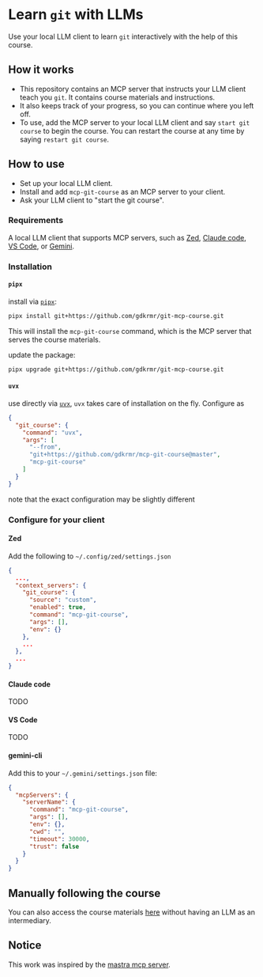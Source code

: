 # Learn `git` with LLMs

Use your local LLM client to learn `git` interactively with the help of this course.

## How it works

- This repository contains an MCP server that instructs your LLM client teach you `git`. It contains course materials and instructions.
- It also keeps track of your progress, so you can continue where you left off.
- To use, add the MCP server to your local LLM client and say `start git course` to begin the course. You can restart the course at any time by saying `restart git course`.

## How to use

- Set up your local LLM client.
- Install and add `mcp-git-course` as an MCP server to your client.
- Ask your LLM client to "start the git course".

### Requirements

A local LLM client that supports MCP servers, such as [Zed](https://zed.dev), [Claude code](https://claude.ai), [VS Code](https://code.visualstudio.com), or [Gemini](https://ai.google.dev/gemini).

### Installation

#### `pipx`

install via [`pipx`](https://pipx.pypa.io/latest/installation):

```bash
pipx install git+https://github.com/gdkrmr/git-mcp-course.git
```

This will install the `mcp-git-course` command, which is the MCP server that serves the course materials.

update the package:

```bash
pipx upgrade git+https://github.com/gdkrmr/git-mcp-course.git
```

#### `uvx`

use directly via [`uvx`](https://docs.astral.sh/uv/), `uvx` takes care of installation on the fly. Configure as 

```json
{
  "git_course": {
    "command": "uvx",
    "args": [
      "--from",
      "git+https://github.com/gdkrmr/mcp-git-course@master",
      "mcp-git-course"
    ]
  }
}
```

note that the exact configuration may be slightly different

### Configure for your client

#### Zed

Add the following to `~/.config/zed/settings.json`

```json
{
  ...,
  "context_servers": {
    "git_course": {
      "source": "custom",
      "enabled": true,
      "command": "mcp-git-course",
      "args": [],
      "env": {}
    },
    ...
  },
  ...
}
```

#### Claude code

TODO

#### VS Code

TODO

#### gemini-cli

Add this to your `~/.gemini/settings.json` file:

```json
{
  "mcpServers": {
    "serverName": {
      "command": "mcp-git-course",
      "args": [],
      "env": {},
      "cwd": "",
      "timeout": 30000,
      "trust": false
    }
  }
}
```

## Manually following the course

You can also access the course materials [here](https://github.com/gdkrmr/mcp-git-course/tree/master/src/mcp_git_course/resources/lessons) without having an LLM as an intermediary.

## Notice

This work was inspired by the [mastra mcp server](https://github.com/mastra-ai).

